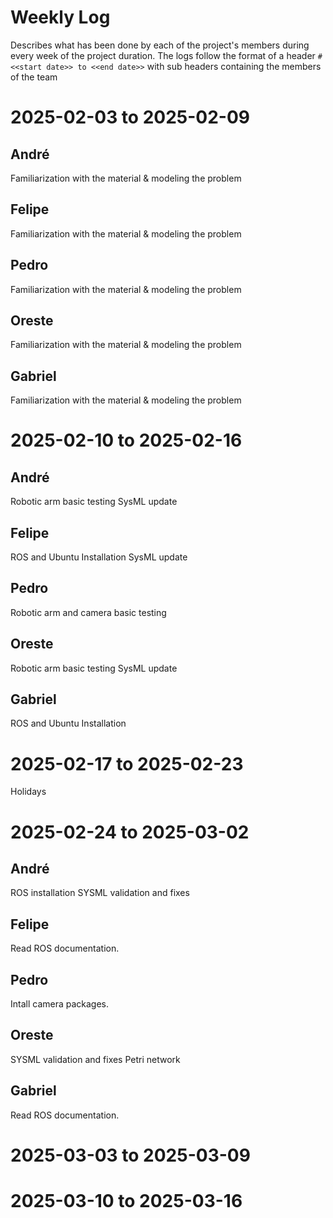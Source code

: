 # Weekly Log
Describes what has been done by each of the project's members during every week
of the project duration.  The logs follow the format of a header `# <<start date>> to <<end date>>` 
with sub headers containing the members of the team 

# 2025-02-03 to 2025-02-09
## André 
Familiarization with the material & modeling the problem
## Felipe 
Familiarization with the material & modeling the problem
## Pedro
Familiarization with the material & modeling the problem
## Oreste 
Familiarization with the material & modeling the problem
## Gabriel 
Familiarization with the material & modeling the problem

# 2025-02-10 to 2025-02-16
## André 
Robotic arm basic testing
SysML update

## Felipe 
ROS and Ubuntu Installation 
SysML update

## Pedro
Robotic arm and camera basic testing

## Oreste 
Robotic arm basic testing
SysML update

## Gabriel 
ROS and Ubuntu Installation 

# 2025-02-17 to 2025-02-23
Holidays

# 2025-02-24 to 2025-03-02
## André 
ROS installation
SYSML validation and fixes

## Felipe
Read ROS documentation.

## Pedro
Intall camera packages.

## Oreste
SYSML validation and fixes
Petri network

## Gabriel
Read ROS documentation.

# 2025-03-03 to 2025-03-09
# 2025-03-10 to 2025-03-16
